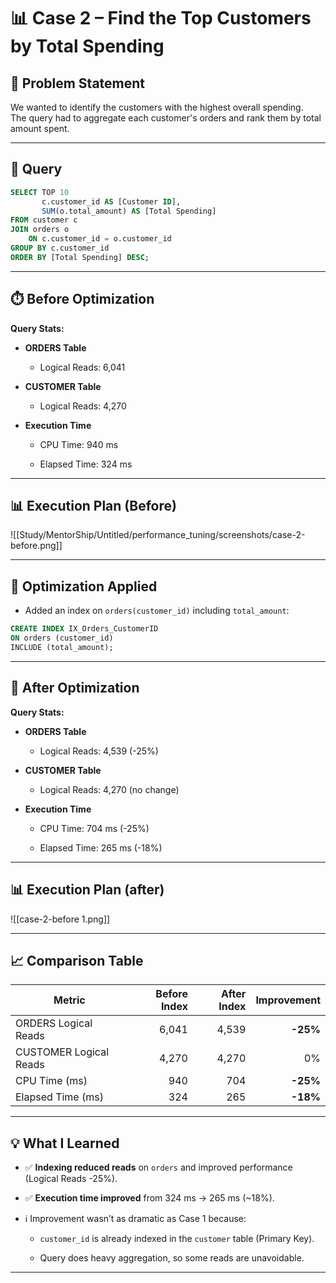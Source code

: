 # 📊 Case 2 – Find the Top Customers by Total Spending

## 📌 Problem Statement
We wanted to identify the customers with the highest overall spending.  
The query had to aggregate each customer's orders and rank them by total amount spent.

---

## 📝 Query

```sql
SELECT TOP 10  
       c.customer_id AS [Customer ID],  
       SUM(o.total_amount) AS [Total Spending]
FROM customer c
JOIN orders o 
    ON c.customer_id = o.customer_id
GROUP BY c.customer_id
ORDER BY [Total Spending] DESC;
````

---

## ⏱️ Before Optimization

**Query Stats:**

- **ORDERS Table**
    
    - Logical Reads: 6,041
        
- **CUSTOMER Table**
    
    - Logical Reads: 4,270
        
- **Execution Time**
    
    - CPU Time: 940 ms
        
    - Elapsed Time: 324 ms
        

---
## 📊 Execution Plan (Before)

![[Study/MentorShip/Untitled/performance_tuning/screenshots/case-2-before.png]]

---

## 🔧 Optimization Applied

- Added an index on `orders(customer_id)` including `total_amount`:
    

```sql
CREATE INDEX IX_Orders_CustomerID
ON orders (customer_id)
INCLUDE (total_amount);
```

---

## 🚀 After Optimization

**Query Stats:**

- **ORDERS Table**
    
    - Logical Reads: 4,539 (-25%)
        
- **CUSTOMER Table**
    
    - Logical Reads: 4,270 (no change)
        
- **Execution Time**
    
    - CPU Time: 704 ms (-25%)
        
    - Elapsed Time: 265 ms (-18%)
        

---

## 📊 Execution Plan (after)

![[case-2-before 1.png]]

---

## 📈 Comparison Table

|Metric|Before Index|After Index|Improvement|
|---|--:|--:|--:|
|ORDERS Logical Reads|6,041|4,539|**-25%**|
|CUSTOMER Logical Reads|4,270|4,270|0%|
|CPU Time (ms)|940|704|**-25%**|
|Elapsed Time (ms)|324|265|**-18%**|

---

## 💡 What I Learned

- ✅ **Indexing reduced reads** on `orders` and improved performance (Logical Reads -25%).
    
- ✅ **Execution time improved** from 324 ms → 265 ms (~18%).
    
- ℹ️ Improvement wasn’t as dramatic as Case 1 because:
    
    - `customer_id` is already indexed in the `customer` table (Primary Key).
        
    - Query does heavy aggregation, so some reads are unavoidable.

---
